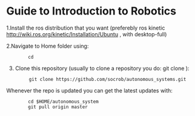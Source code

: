 Guide to Introduction to Robotics
==========

1.Install the ros distribution that you want (preferebly ros kinetic http://wiki.ros.org/kinetic/Installation/Ubuntu , with desktop-full)

2.Navigate to Home folder using:

            cd

3. Clone this repository (usually to clone a repository you do: git clone <git repository link>):

            git clone https://github.com/socrob/autonomous_systems.git
            
Whenever the repo is updated you can get the latest updates with:
        
            cd $HOME/autonomous_system
            git pull origin master
            
